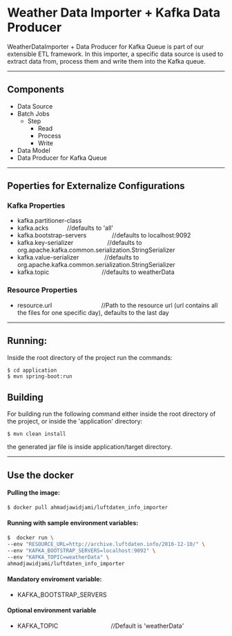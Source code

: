 
# Weather Data Importer + Kafka Data Producer

WeatherDataImporter + Data Producer for Kafka Queue is part of our extensible ETL framework. In this importer, a specific data source is used to extract data from, process them and write them into the Kafka queue.

-----------------------------
## Components

- Data Source
- Batch Jobs
  - Step
      - Read
      - Process
      - Write
- Data Model
- Data Producer for Kafka Queue

-------------------------------

## Poperties for Externalize Configurations 

### Kafka Properties

* kafka.partitioner-class     &nbsp;&nbsp;&nbsp;&nbsp;&nbsp;&nbsp;&nbsp;&nbsp;&nbsp;
* kafka.acks &nbsp;&nbsp;&nbsp;&nbsp;&nbsp;&nbsp;&nbsp;&nbsp;&nbsp; //defaults to 'all'
* kafka.bootstrap-servers     &nbsp;&nbsp;&nbsp;&nbsp;&nbsp;&nbsp;&nbsp;&nbsp;&nbsp;&nbsp;&nbsp;&nbsp;&nbsp; //defaults to localhost:9092
* kafka.key-serializer         &nbsp;&nbsp;&nbsp;&nbsp;&nbsp;&nbsp;&nbsp;&nbsp;&nbsp;&nbsp;&nbsp;&nbsp;&nbsp;&nbsp;&nbsp;&nbsp;&nbsp;&nbsp; //defaults to org.apache.kafka.common.serialization.StringSerializer
* kafka.value-serializer      &nbsp;&nbsp;&nbsp;&nbsp;&nbsp;&nbsp;&nbsp;&nbsp;&nbsp;&nbsp;&nbsp;&nbsp;&nbsp; //defaults to org.apache.kafka.common.serialization.StringSerializer
* kafka.topic                 &nbsp;&nbsp;&nbsp;&nbsp;&nbsp;&nbsp;&nbsp;&nbsp;&nbsp;&nbsp;&nbsp;&nbsp;&nbsp;&nbsp;&nbsp;&nbsp;&nbsp;&nbsp;&nbsp;&nbsp;&nbsp;&nbsp;&nbsp;&nbsp;&nbsp;&nbsp;&nbsp;&nbsp;&nbsp; //defaults to weatherData


### Resource Properties

* resource.url  &nbsp;&nbsp;&nbsp;&nbsp;&nbsp;&nbsp;&nbsp;&nbsp;&nbsp; &nbsp;&nbsp;&nbsp;&nbsp;&nbsp;&nbsp;&nbsp;&nbsp;&nbsp;&nbsp;&nbsp;&nbsp;&nbsp;&nbsp;&nbsp;&nbsp;&nbsp;&nbsp;//Path to the resource url (url contains all the files for one specific day), defaults to the last day 

--------------------------------

## Running:

Inside the root directory of the project run the commands:
```
$ cd application
$ mvn spring-boot:run
```

## Building

For building run the following command either inside the root directory of the project, or inside the 'application' directory:
```
$ mvn clean install
```
the generated jar file is inside application/target directory.

--------------------------------

## Use the docker

#### Pulling the image:

```sh
$ docker pull ahmadjawidjami/luftdaten_info_importer
```
#### Running with sample environment variables:

```sh
$  docker run \
--env "RESOURCE_URL=http://archive.luftdaten.info/2016-12-10/" \
--env "KAFKA_BOOTSTRAP_SERVERS=localhost:9092" \
--env "KAFKA_TOPIC=weatherData" \
ahmadjawidjami/luftdaten_info_importer
```
#### Mandatory enviroment variable:

- KAFKA_BOOTSTRAP_SERVERS


#### Optional environment variable

- KAFKA_TOPIC &nbsp;&nbsp;&nbsp;&nbsp;&nbsp;&nbsp;&nbsp;&nbsp;&nbsp;&nbsp;&nbsp;&nbsp;&nbsp;&nbsp;&nbsp;&nbsp;&nbsp;&nbsp;&nbsp;&nbsp;&nbsp;&nbsp;&nbsp;&nbsp;&nbsp;&nbsp;&nbsp;&nbsp;&nbsp; //Default is 'weatherData'
